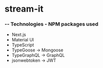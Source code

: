 # stream-it

### -- Technologies - NPM packages used

- Next.js
- Material UI
- TypeScript
- TypeGoose -> Mongoose
- TypeGraphQL -> GraphQL
- jsonwebtoken -> JWT
